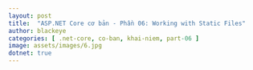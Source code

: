 ```yaml
---
layout: post
title:  "ASP.NET Core cơ bản - Phần 06: Working with Static Files"
author: blackeye
categories: [ .net-core, co-ban, khai-niem, part-06 ]
image: assets/images/6.jpg
dotnet: true
---
```



